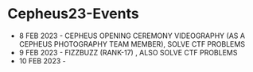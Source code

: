 # Cepheus23-Events
- 8 FEB 2023 - CEPHEUS OPENING CEREMONY VIDEOGRAPHY (AS A CEPHEUS PHOTOGRAPHY TEAM MEMBER), SOLVE CTF PROBLEMS
- 9 FEB 2023 - FIZZBUZZ (RANK-17) , ALSO SOLVE CTF PROBLEMS 
- 10 FEB 2023 -
